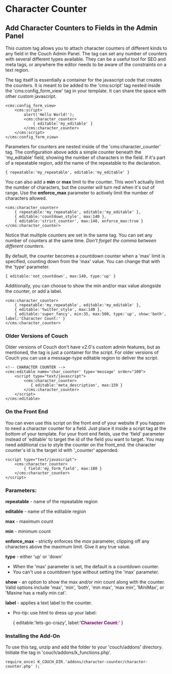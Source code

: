 # Character Counter
## Add Character Counters to Fields in the Admin Panel

This custom tag allows you to attach character counters of different kinds to any field in the Couch Admin Panel. The tag can set any number of counters with several different types available. They can be a useful tool for SEO and meta tags, or anywhere the editor needs to be aware of the constraints on a text region.

The tag itself is essentially a container for the javascript code that creates the counters. It is meant to be added to the 'cms:script' tag nested inside the 'cms:config_form_view' tag in your template. It can share the space with other custom javascript.

    <cms:config_form_view>
    	<cms:script>
    		alert('Hello World!');
        	<cms:character_counter>
            	{ editable:'my_editable' }        
        	</cms:character_counter>
        </cms:script>
    </cms:config_form_view>

Parameters for counters are nested inside of the 'cms:character_counter' tag. The configuration above adds a simple counter beneath the 'my_editable' field, showing the number of characters in the field. If it's part of a repeatable region, add the name of the repeatable to the declaration.

    { repeatable:'my_repeatable', editable:'my_editable' }    

You can also add a **min** or **max** limit to the counter. This won't actually limit the number of characters, but the counter will turn red when it's out of range. Use the **enforce_max** parameter to actively limit the number of characters allowed.

    <cms:character_counter>
        { repeatable:'my_repeatable', editable:'my_editable' }, 
        { editable:'countdown_style', max:140 }, 
        { editable:'strict_counter', max:140, enforce_max:true } 
    </cms:character_counter>
        	
Notice that multiple counters are set in the same tag. You can set any number of counters at the same time. _Don't forget the comma between different counters_.

By default, the counter becomes a countdown counter when a 'max' limit is specified, counting down from the 'max' value. You can change that with the 'type' parameter.

    { editable:'not_countdown', max:140, type:'up' } 
    
Additionally, you can choose to show the min and/or max value alongside the counter, or add a label.

    <cms:character_counter>
        { repeatable:'my_repeatable', editable:'my_editable' }, 
        { editable:'twitter_style', max:140 },
        { editable:'super_fancy', min:35, max:500, type:'up', show:'both', label:'Character Count:' } 
    </cms:character_counter>

### Older Versions of Couch

Older versions of Couch don't have v2.0's custom admin features, but as mentioned, the tag is just a container for the script. For older versions of Couch you can use a message-type editable region to deliver the script.

    <!-- CHARACTER COUNTER -->
    <cms:editable name='char_counter' type='message' order="100">
    	<script type="text/javascript">
        	<cms:character_counter>
        	   { editable:'meta_description', max:159 }
        	</cms:character_counter>
    	</script>
    </cms:editable>

### On the Front End

You can even use this script on the front end of your website if you happen to need a character counter for a field. Just place it inside a script tag at the bottom of your template. For your front end fields, use the 'field' parameter instead of 'editable' to target the id of the field you want to target. You may need additional css to style the counter on the front_end. the character counter's id is the target id with '_counter' appended.

    <script type="text/javascript">
        <cms:character_counter>
            { field:'my_form_field', max:180 }
        </cms:character_counter>
    </script>

### Parameters:

**repeatable** - name of the repeatable region

**editable** -  name of the editable region

**max** -  maximum count

**min** -  minimum count

**enforce_max** - strictly enforces the _max_ parameter, clipping off any characters above the maximum limit. Give it any true value.

**type** - either 'up' or 'down'
- When the 'max' parameter is set, the default is a countdown counter.	
- You can't use a countdown type without setting the 'max' parameter.
	
**show** - an option to show the max and/or min count along with the counter. Valid options include 'max', 'min', 'both', 'min max', 'max min', 'MiniMax', or 'Maxine has a really min cat'.

**label** - applies a text label to the counter.
- Pro-tip: use html to dress up your label: 

	{ editable:'lets-go-crazy', label:'<strong style="color:purple;">Character Count:</strong>' }

### Installing the Add-On

To use this tag, unzip and add the folder to your 'couch/addons' directory. Initiate the tag in 'couch/addons/k_functions.php'.

	require_once( K_COUCH_DIR.'addons/character-counter/character-counter.php' );

